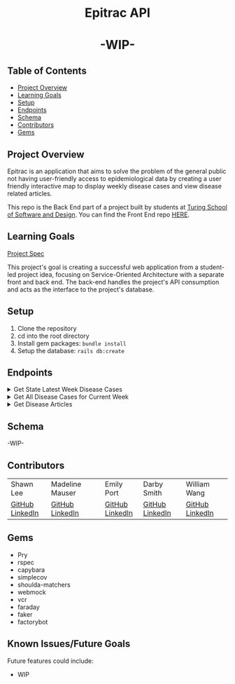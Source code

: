 <div align="center">
  <h1>Epitrac API</h1>
  <h1>-WIP-</h1>
</div>

## Table of Contents
- [Project Overview](#project-overview)
- [Learning Goals](#learning-goals)
- [Setup](#setup)
- [Endpoints](#endpoints)
- [Schema](#schema)
- [Contributors](#contributors)
- [Gems](#gems)


## Project Overview
Epitrac is an application that aims to solve the problem of the general public not having user-friendly access to epidemiological data by creating a user friendly interactive map to display weekly disease cases and view disease related articles.

This repo is the Back End part of a project built by students at [Turing School of Software and Design](https://turing.edu/). You can find the Front End repo [HERE](https://github.com/epitrac/epitrac_fe).



## Learning Goals
[Project Spec](https://backend.turing.edu/module3/projects/consultancy/)

This project's goal is creating a successful web application from a student-led project idea, focusing on Service-Oriented Architecture with a separate front and back end.
The back-end handles the project's API consumption and acts as the interface to the project's database.

## Setup

1. Clone the repository
2. cd into the root directory
3. Install gem packages: `bundle install`
4. Setup the database: `rails db:create`

## Endpoints
<details close>
<summary>Get State Latest Week Disease Cases</summary>
<br>

Request:
**GET** `/api/v1/disease_cases?state=#{state_name}`

Headers: <br>
```

```

Response:
```json
{
    "data": [
        {
            "type": "disease_cases",
            "id": "1",
            "attributes": {
                "state" :" GEORGIA",
                "year" : "2022",
                "current_week": 1,
                "disease" : "Anthrax",
                "current_week_cases": 2,
                "cumulative_current" : 200,
                "cumulative_last" : 150,
                "coordinates" : [-83.426, 32.638]
            }
        }
       ]
}
```
</details>

<details close>
<summary>Get All Disease Cases for Current Week</summary>
<br>

Request:
**GET** `/api/v1/disease_cases`

Headers: <br>
```

```

Response:
```json
{
    "data": [
        {
            "type": "disease_cases",
            "id": "1",
            "attributes": {
                "state" :" GEORGIA",
                "year" : "2022",
                "current_week": 1,
                "disease" : "Anthrax",
                "current_week_cases": 2,
                "cumulative_current" : 200,
                "cumulative_last" : 150,
                "coordinates" : [-83.426, 32.638]
            }
        },
        {
            "type": "disease_cases",
            "id": "2",
            "attributes": {
                "state" :" COLORADO",
                "year" : "2022",
                "current_week": 1,
                "disease" : "Measles",
                "current_week_cases": 1,
                "cumulative_current" : 100,
                "cumulative_last" : 50,
                "coordinates" : [-83.426, 32.638]
            }
        },
        {...},
        {...},
        ...
        ...
       ]
}
```
</details>

<details close>
<summary>Get Disease Articles</summary>
<br>

Request:
**GET** `/api/v1/articles?disease=#{disease}`

Headers: <br>
```

```

Response:
```json
{
    "data": [
        {
            "type": "articles",
            "id": "1",
            "attributes": {
                "disease" : "anthrax",
                "article_id" : "10.1371/journal.pone.0122004",
                "journal" : "PLOS ONE",
                "eissn" : "1932-6203",
                "publication_date" : "2015-03-16T00:00:00Z",
                "author_display" : ["Hiroshito Ogawa", "Daisuke Fujikura", "Miyuki Ohnuma"],
                "abstract" : [ "Anthrax is an important zoonotic disease worldwide...."],
                "title_display" : "A novel Multiplex PCR..."
            }
        },
        {
            "type": "articles",
            "id": "2",
            "attributes": {
                "disease" : "anthrax",
                ...
            }
        },
        {...},
        {...},
        ...
        ...
       ]
}
```
</details>

## Schema

-WIP-

## Contributors
<table>
  <tr>
    <td>Shawn Lee</td>
    <td>Madeline Mauser</td>
    <td>Emily Port</td>
    <td>Darby Smith</td>
    <td>William Wang</td>
  </tr>
  <tr>
    <td>
      <a href="https://github.com/Shawnl93">GitHub</a><br>
      <a href="https://www.linkedin.com/in/shawn-lee-3382aa8b/">LinkedIn</a>
    </td>
    <td>
      <a href="https://github.com/MadelineMauser">GitHub</a><br>
      <a href="https://www.linkedin.com/in/madeline-mauser-644239245/">LinkedIn</a>
    </td>
    <td>
      <a href="https://github.com/eport01">GitHub</a><br>
      <a href="https://www.linkedin.com/in/emily-port-3ab6389b/">LinkedIn</a>
    </td>
    <td>
    <a href="https://github.com/DarbySmith">GitHub</a><br>
    <a href="https://www.linkedin.com/in/darby-m-smith/">LinkedIn</a>
    </td>
    <td>
      <a href="https://github.com/willjw2">GitHub</a><br>
      <a href="https://www.linkedin.com/in/william-wang-814442240/">LinkedIn</a>
    </td>
  </tr>
</table>

## Gems
- Pry
- rspec
- capybara
- simplecov
- shoulda-matchers
- webmock
- vcr
- faraday
- faker
- factorybot

## Known Issues/Future Goals
Future features could include:
- WIP
